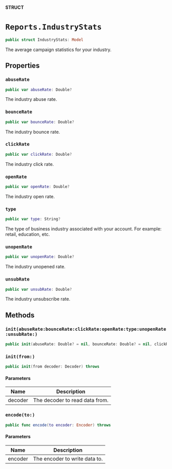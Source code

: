 **STRUCT**

# `Reports.IndustryStats`

```swift
public struct IndustryStats: Model
```

The average campaign statistics for your industry.

## Properties
### `abuseRate`

```swift
public var abuseRate: Double?
```

The industry abuse rate.

### `bounceRate`

```swift
public var bounceRate: Double?
```

The industry bounce rate.

### `clickRate`

```swift
public var clickRate: Double?
```

The industry click rate.

### `openRate`

```swift
public var openRate: Double?
```

The industry open rate.

### `type`

```swift
public var type: String?
```

The type of business industry associated with your account. For example: retail, education, etc.

### `unopenRate`

```swift
public var unopenRate: Double?
```

The industry unopened rate.

### `unsubRate`

```swift
public var unsubRate: Double?
```

The industry unsubscribe rate.

## Methods
### `init(abuseRate:bounceRate:clickRate:openRate:type:unopenRate:unsubRate:)`

```swift
public init(abuseRate: Double? = nil, bounceRate: Double? = nil, clickRate: Double? = nil, openRate: Double? = nil, type: String? = nil, unopenRate: Double? = nil, unsubRate: Double? = nil)
```

### `init(from:)`

```swift
public init(from decoder: Decoder) throws
```

#### Parameters

| Name | Description |
| ---- | ----------- |
| decoder | The decoder to read data from. |

### `encode(to:)`

```swift
public func encode(to encoder: Encoder) throws
```

#### Parameters

| Name | Description |
| ---- | ----------- |
| encoder | The encoder to write data to. |
